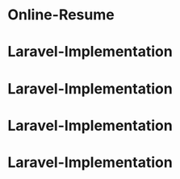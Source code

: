 # Online-Resume
# Laravel-Implementation
# Laravel-Implementation
# Laravel-Implementation
# Laravel-Implementation

